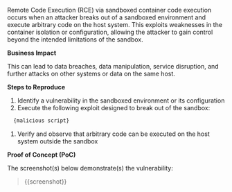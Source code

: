 Remote Code Execution (RCE) via sandboxed container code execution occurs when an attacker breaks out of a sandboxed environment and execute arbitrary code on the host system. This exploits weaknesses in the container isolation or configuration, allowing the attacker to gain control beyond the intended limitations of the sandbox.

**Business Impact**

This can lead to data breaches, data manipulation, service disruption, and further attacks on other systems or data on the same host.

**Steps to Reproduce**

1. Identify a vulnerability in the sandboxed environment or its configuration
1. Execute the following exploit designed to break out of the sandbox:

```python
  {malicious script}
```
1. Verify and observe that arbitrary code can be executed on the host system outside the sandbox

**Proof of Concept (PoC)**

The screenshot(s) below demonstrate(s) the vulnerability:
>
> {{screenshot}}

